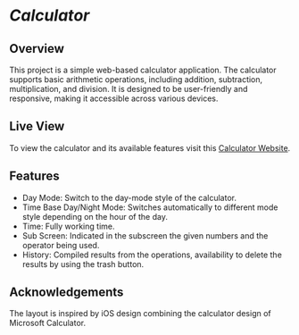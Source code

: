 # *Calculator*

## **Overview**

This project is a simple web-based calculator application. The calculator supports basic arithmetic operations, including addition, subtraction, multiplication, and division. It is designed to be user-friendly and responsive, making it accessible across various devices. 

## Live View
To view the calculator and its available features visit this [Calculator Website](https://djkier.github.io/calculator/).

## Features
- Day Mode: Switch to the day-mode style of the calculator.
- Time Base Day/Night Mode: Switches automatically to different mode style depending on the hour of the day. 
- Time: Fully working time.
- Sub Screen: Indicated in the subscreen the given numbers and the operator being used.
- History: Compiled results from the operations, availability to delete the results by using the trash button.

## Acknowledgements
The layout is inspired by iOS design combining the calculator design of Microsoft Calculator.